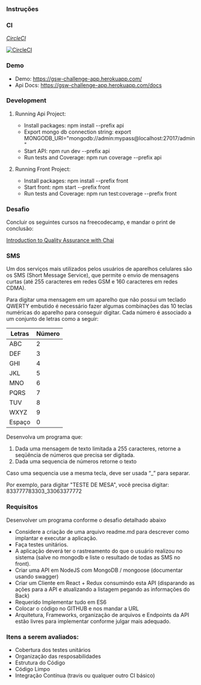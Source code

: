 ### Instruções

### CI

[_CircleCI_](https://circleci.com/gh/gleandroj/gsw-challenge)

[![CircleCI](https://circleci.com/gh/gleandroj/gsw-challenge.svg?style=svg)](https://circleci.com/gh/gleandroj/gsw-challenge)

### Demo

- Demo: https://gsw-challenge-app.herokuapp.com/
- Api Docs: https://gsw-challenge-app.herokuapp.com/docs

### Development

1. Running Api Project:

   - Install packages: npm install --prefix api
   - Export mongo db connection string: export MONGODB_URI="mongodb://admin:mypass@localhost:27017/admin"
   - Start API: npm run dev --prefix api
   - Run tests and Coverage: npm run coverage --prefix api

2. Running Front Project:
   - Install packages: npm install --prefix front
   - Start front: npm start --prefix front
   - Run tests and Coverage: npm run test:coverage --prefix front

### Desafio

Concluir os seguintes cursos na freecodecamp, e mandar o print de conclusão:

[Introduction to Quality Assurance with Chai](https://www.freecodecamp.org/learn/information-security-and-quality-assurance/quality-assurance-and-testing-with-chai/)

### SMS

Um dos serviços mais utilizados pelos usuários de aparelhos celulares são os SMS (Short Message Service), que permite o envio de mensagens curtas (até 255 caracteres em redes GSM e 160 caracteres em redes CDMA).

Para digitar uma mensagem em um aparelho que não possui um teclado QWERTY embutido é necessário fazer algumas combinações das 10 teclas numéricas do aparelho para conseguir digitar. Cada número é associado a um conjunto de letras como a seguir:

| Letras | Número |
| ------ | ------ |
| ABC    | 2      |
| DEF    | 3      |
| GHI    | 4      |
| JKL    | 5      |
| MNO    | 6      |
| PQRS   | 7      |
| TUV    | 8      |
| WXYZ   | 9      |
| Espaço | 0      |

Desenvolva um programa que:

1. Dada uma mensagem de texto limitada a 255 caracteres, retorne a seqüência de números que precisa ser digitada.
2. Dada uma sequencia de números retorne o texto

Caso uma sequencia use a mesma tecla, deve ser usada “\_” para separar.

Por exemplo, para digitar "TESTE DE MESA", você precisa digitar:
833777783303_33063377772

### Requisitos

Desenvolver um programa conforme o desafio detalhado abaixo

- Considere a criação de uma arquivo readme.md para descrever como implantar e executar a aplicação.
- Faça testes unitários.
- A aplicação deverá ter o rastreamento do que o usuário realizou no sistema (salve no mongodb e liste o resultado de todas as SMS no front).
- Criar uma API em NodeJS com MongoDB / mongoose (documentar usando swagger)
- Criar um Cliente em React + Redux consumindo esta API (disparando as ações para a API e atualizando a listagem pegando as informações do Back)
- Requerido Implementar tudo em ES6
- Colocar o código no GITHUB e nos mandar a URL
- Arquitetura, Frameworks, organização de arquivos e Endpoints da API estão livres para implementar conforme julgar mais adequado.

### Itens a serem avaliados:

- Cobertura dos testes unitários
- Organização das resposabilidades
- Estrutura do Código
- Código Limpo
- Integração Contínua (travis ou qualquer outro CI básico)
